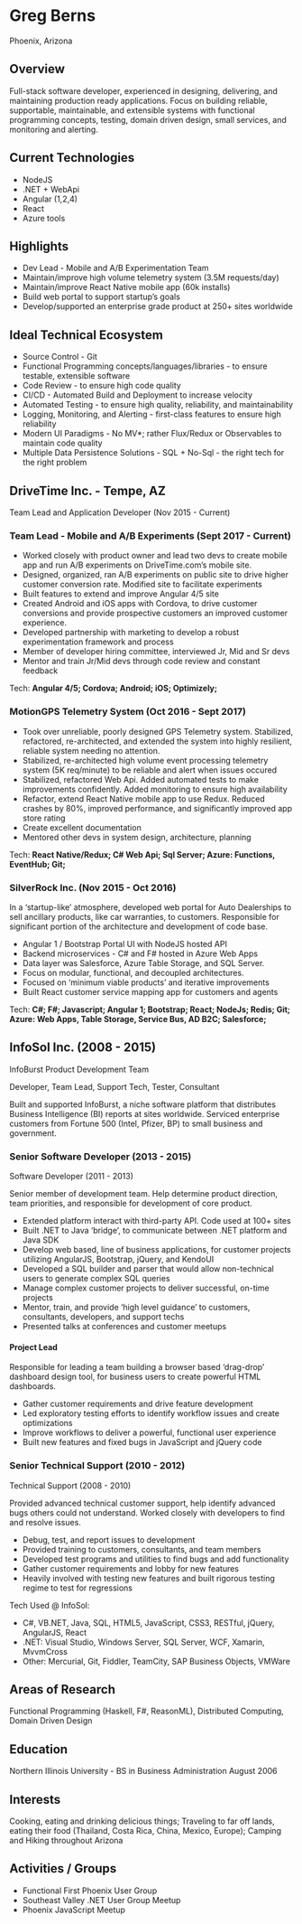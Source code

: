 # Greg Berns
Phoenix, Arizona

## Overview

Full-stack software developer, experienced in designing, delivering, and maintaining production ready applications. Focus on building reliable, supportable, maintainable, and extensible systems with functional programming concepts, testing, domain driven design, small services, and monitoring and alerting.

## Current Technologies

* NodeJS
* .NET + WebApi
* Angular (1,2,4)
* React
* Azure tools

## Highlights
* Dev Lead - Mobile and A/B Experimentation Team
* Maintain/improve high volume telemetry system (3.5M requests/day)
* Maintain/improve React Native mobile app (60k installs)
* Build web portal to support startup’s goals
* Develop/supported an enterprise grade product at 250+ sites worldwide

## Ideal Technical Ecosystem
* Source Control - Git
* Functional Programming concepts/languages/libraries - to ensure testable, extensible software
* Code Review - to ensure high code quality
* CI/CD - Automated Build and Deployment to increase velocity
* Automated Testing - to ensure high quality, reliability, and maintainability
* Logging, Monitoring, and Alerting - first-class features to ensure high reliability
* Modern UI Paradigms - No MV*; rather Flux/Redux or Observables to maintain code quality
* Multiple Data Persistence Solutions - SQL + No-Sql - the right tech for the right problem

## DriveTime Inc. - Tempe, AZ

Team Lead and Application Developer  (Nov 2015 - Current)

### Team Lead - Mobile and A/B Experiments (Sept 2017 - Current)

* Worked closely with product owner and lead two devs to create mobile app and run A/B experiments on DriveTime.com’s mobile site.
* Designed, organized, ran A/B experiments on public site to drive higher customer conversion rate. Modified site to facilitate experiments
* Built features to extend and improve Angular 4/5 site
* Created Android and iOS apps with Cordova, to drive customer conversions and provide prospective customers an improved customer experience.
* Developed partnership with marketing to develop a robust experimentation framework and process
* Member of developer hiring committee, interviewed Jr, Mid and Sr devs
* Mentor and train Jr/Mid devs through code review and constant feedback

Tech: **Angular 4/5; Cordova; Android; iOS; Optimizely;**

### MotionGPS Telemetry System (Oct 2016 - Sept 2017)

* Took over unreliable, poorly designed GPS Telemetry system. Stabilized, refactored, re-architected, and extended the system into highly resilient, reliable system needing no attention.
* Stabilized, re-architected high volume event processing telemetry system (5K req/minute) to be reliable and alert when issues occured
* Stabilized, refactored Web Api. Added automated tests to make improvements confidently. Added monitoring to ensure high availability
* Refactor, extend React Native mobile app to use Redux. Reduced crashes by 80%, improved performance, and significantly improved app store rating
* Create excellent documentation
* Mentored other devs in system design, architecture, planning

Tech: **React Native/Redux; C# Web Api; Sql Server; Azure: Functions, EventHub; Git;**

### SilverRock Inc. (Nov 2015 - Oct 2016)

In a ‘startup-like’ atmosphere, developed web portal for Auto Dealerships to sell ancillary products, like car warranties, to customers. Responsible for significant portion of the architecture and development of code base.

* Angular 1 / Bootstrap Portal UI with NodeJS hosted API
* Backend microservices - C# and F# hosted in Azure Web Apps 
* Data layer was Salesforce, Azure Table Storage, and SQL Server.
* Focus on modular, functional, and decoupled architectures.
* Focused on ‘minimum viable products’ and iterative improvements
* Built React customer service mapping app for customers and agents

Tech: **C#; F#; Javascript; Angular 1; Bootstrap; React; NodeJs; Redis; Git; Azure: Web Apps, Table Storage, Service Bus, AD B2C; Salesforce;**

## InfoSol Inc. (2008 - 2015)

InfoBurst Product Development Team 

Developer, Team Lead, Support Tech, Tester, Consultant

Built and supported InfoBurst, a niche software platform that distributes Business Intelligence (BI) reports at sites worldwide. Serviced enterprise customers from Fortune 500 (Intel, Pfizer, BP) to small business and government.

### Senior Software Developer  (2013 - 2015)

Software Developer								(2011 - 2013)

Senior member of development team. Help determine product direction, team priorities, and responsible for development of core product.

* Extended platform interact with third-party API. Code used at 100+ sites
* Built .NET to Java ‘bridge’, to communicate between .NET platform and Java SDK
* Develop web based, line of business applications, for customer projects utilizing AngularJS, Bootstrap, jQuery, and KendoUI 
* Developed a SQL builder and parser that would allow non-technical users to generate complex SQL queries
* Manage complex customer projects to deliver successful, on-time projects
* Mentor, train, and provide ‘high level guidance’ to customers, consultants, developers, and support techs
* Presented talks at conferences and customer meetups

#### Project Lead

Responsible for leading a team building a browser based ‘drag-drop’ dashboard design tool, for business users to create powerful HTML dashboards.

* Gather customer requirements and drive feature development
* Led exploratory testing efforts to identify workflow issues and create optimizations 
* Improve workflows to deliver a powerful, functional user experience
* Built new features and fixed bugs in JavaScript and jQuery code

### Senior Technical Support  (2010 - 2012)

Technical Support (2008 - 2010)

Provided advanced technical customer support, help identify advanced bugs others could not understand. Worked closely with developers to find and resolve issues.

* Debug, test, and report issues to development
* Provided training to customers, consultants, and team members
* Developed test programs and utilities to find bugs and add functionality
* Gather customer requirements and lobby for new features
* Heavily involved with testing new features and built rigorous testing regime to test for regressions

Tech Used @ InfoSol:
* C#, VB.NET,  Java, SQL, HTML5, JavaScript, CSS3, RESTful, jQuery, AngularJS, React 
* .NET: Visual Studio, Windows Server, SQL Server, WCF, Xamarin, MvvmCross
* Other: Mercurial, Git, Fiddler, TeamCity, SAP Business Objects, VMWare

## Areas of Research
Functional Programming (Haskell, F#, ReasonML), Distributed Computing, Domain Driven Design

## Education
Northern Illinois University - BS in Business Administration 			   August 2006

## Interests
Cooking, eating and drinking delicious things; Traveling to far off lands, eating their food (Thailand, Costa Rica, China, Mexico, Europe); Camping and Hiking throughout Arizona

## Activities / Groups

* Functional First Phoenix User Group
* Southeast Valley .NET User Group Meetup
* Phoenix JavaScript Meetup

